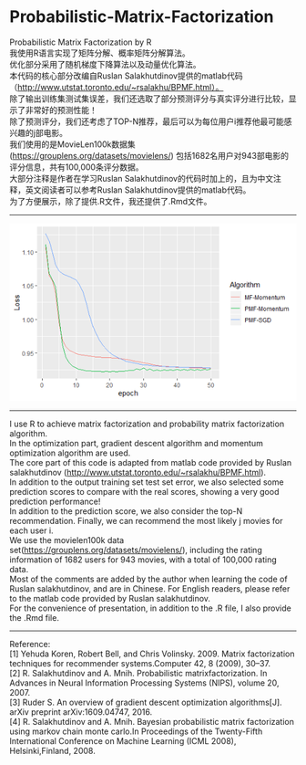 # Probabilistic-Matrix-Factorization
Probabilistic Matrix Factorization by R  
我使用R语言实现了矩阵分解、概率矩阵分解算法。  
优化部分采用了随机梯度下降算法以及动量优化算法。  
本代码的核心部分改编自Ruslan Salakhutdinov提供的matlab代码（http://www.utstat.toronto.edu/~rsalakhu/BPMF.html）。  
除了输出训练集测试集误差，我们还选取了部分预测评分与真实评分进行比较，显示了非常好的预测性能！  
除了预测评分，我们还考虑了TOP-N推荐，最后可以为每位用户i推荐他最可能感兴趣的j部电影。  
我们使用的是MovieLen100k数据集(https://grouplens.org/datasets/movielens/) 包括1682名用户对943部电影的评分信息，共有100,000条评分数据。  
大部分注释是作者在学习Ruslan Salakhutdinov的代码时加上的，且为中文注释，英文阅读者可以参考Ruslan Salakhutdinov提供的matlab代码。  
为了方便展示，除了提供.R文件，我还提供了.Rmd文件。  
****
![Image text](https://github.com/stxupengyu/Probabilistic-Matrix-Factorization/blob/master/img-folder/comparison.png)
****
I use R to achieve matrix factorization and probability matrix factorization algorithm.  
In the optimization part, gradient descent algorithm and momentum optimization algorithm are used.  
The core part of this code is adapted from matlab code provided by Ruslan salakhutdinov (http://www.utstat.toronto.edu/~rsalakhu/BPMF.html).  
In addition to the output training set test set error, we also selected some prediction scores to compare with the real scores, showing a very good prediction performance!  
In addition to the prediction score, we also consider the top-N recommendation. Finally, we can recommend the most likely j movies for each user i.  
We use the movielen100k data set(https://grouplens.org/datasets/movielens/), including the rating information of 1682 users for 943 movies, with a total of 100,000 rating data.  
Most of the comments are added by the author when learning the code of Ruslan salakhutdinov, and are in Chinese. For English readers, please refer to the matlab code provided by Ruslan salakhutdinov.  
For the convenience of presentation, in addition to the .R file, I also provide the .Rmd file.  
****
Reference:  
[1] Yehuda Koren, Robert Bell, and Chris Volinsky. 2009. Matrix factorization techniques for recommender systems.Computer 42, 8 (2009), 30–37.  
[2] R. Salakhutdinov and A. Mnih. Probabilistic matrixfactorization. In Advances in Neural Information Processing Systems (NIPS), volume 20, 2007.  
[3] Ruder S. An overview of gradient descent optimization algorithms[J]. arXiv preprint arXiv:1609.04747, 2016.  
[4] R. Salakhutdinov and A. Mnih. Bayesian probabilistic matrix factorization using markov chain monte carlo.In Proceedings of the Twenty-Fifth International Conference on Machine Learning (ICML 2008), Helsinki,Finland, 2008.  
